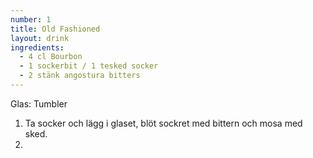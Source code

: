 ```yaml
---
number: 1
title: Old Fashioned
layout: drink
ingredients: 
  - 4 cl Bourbon
  - 1 sockerbit / 1 tesked socker
  - 2 stänk angostura bitters  	
---
```



Glas: Tumbler

1) Ta socker och lägg i glaset, blöt sockret med bittern och mosa med sked. <br>
2) 
